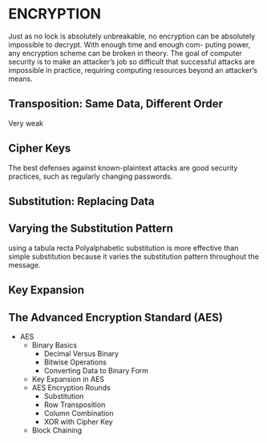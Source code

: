 # ENCRYPTION #

Just as no lock is absolutely unbreakable, no encryption can
be absolutely impossible to decrypt. With enough time and enough com-
puting power, any encryption scheme can be broken in theory. The goal
of computer security is to make an attacker’s job so difficult that successful
attacks are impossible in practice, requiring computing resources beyond
an attacker’s means.

## Transposition: Same Data, Different Order ##

Very weak

## Cipher Keys ##

The best defenses against known-plaintext attacks are good security
practices, such as regularly changing passwords.

## Substitution: Replacing Data ##

## Varying the Substitution Pattern ##

using a tabula recta
Polyalphabetic substitution is more effective than simple substitution
because it varies the substitution pattern throughout the message.

## Key Expansion ##

## The Advanced Encryption Standard (AES) ##

* AES
  * Binary Basics
    * Decimal Versus Binary
    * Bitwise Operations
    * Converting Data to Binary Form
  * Key Expansion in AES
  * AES Encryption Rounds    
    * Substitution
    * Row Transposition
    * Column Combination
    * XOR with Cipher Key
  * Block Chaining    
